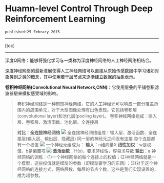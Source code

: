 
# Huamn-level Control Through Deep Reinforcement Learning

`published:25 Febrary 2015`

---

[toc]

---

深度Q网络：能够将强化学习与一类称为深度神经网络的人工神经网络相结合。

深度神经网络的最新进展使得人工神经网络可以直接从原始传感数据中学习诸如对象类别之类的概念，其中使用若干层节点来逐渐建立数据的抽象表示。

**卷积神经网络(Convolutional Neural Network,CNN)**：它使用层叠的平铺卷积滤波器层来模拟感受域的影响。

>卷积神经网络是一种前馈神经网络，它的人工神经元可以响应一部分覆盖范围内的周围单元，对于大型图像处理有出色表现。它包括卷积层(convolutional layer)和池化层(pooling layer)。
>卷积神经网络组成：输入层、卷积层、激活函数、池化层、全连接层


>**对比：全连接神经网络**
![](https://upload-images.jianshu.io/upload_images/4824974-0ad8a5321a879d8b.jpg?imageMogr2/auto-orient/strip%7CimageView2/2/w/1000)
>全连接神经网络组成：输入层、激活函数、全连接层(输入层、输出层、隐藏层)
>同一层的神经元之间没有连接
>每个连接都有一个权值
![](https://upload-images.jianshu.io/upload_images/4824974-5c61110c06202d8b.jpg?imageMogr2/auto-orient/strip%7CimageView2/2/w/1000)
>一个神经元组成为：
**输入**：n维向量X
**线性加权**：w是权值，b是偏置项
![](https://upload-images.jianshu.io/upload_images/4824974-eabb74fb1e86e0db.jpg?imageMogr2/auto-orient/strip%7CimageView2/2/w/470)
**激活函数**：H(x)，要求非线性，容易求导数
**输出**：a
神经网络的训练：(1)一个神经网络的每个连接上的权值；(2)神经网络就是一个模型，这些权值就是模型的参数（即模型要学习的东西）；(3)对于这个神经网络的连接方式、网络层数、每层的节点个数，这些是我们实现设置的，成为超参数。




